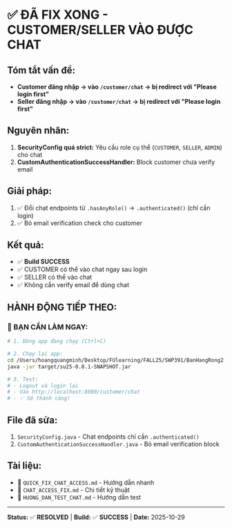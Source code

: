 # ✅ ĐÃ FIX XONG - CUSTOMER/SELLER VÀO ĐƯỢC CHAT

## Tóm tắt vấn đề:
- **Customer đăng nhập → vào `/customer/chat` → bị redirect với "Please login first"**
- **Seller đăng nhập → vào `/customer/chat` → bị redirect với "Please login first"**

## Nguyên nhân:
1. **SecurityConfig quá strict:** Yêu cầu role cụ thể (`CUSTOMER`, `SELLER`, `ADMIN`) cho chat
2. **CustomAuthenticationSuccessHandler:** Block customer chưa verify email

## Giải pháp:
1. ✅ Đổi chat endpoints từ `.hasAnyRole()` → `.authenticated()` (chỉ cần login)
2. ✅ Bỏ email verification check cho customer

## Kết quả:
- ✅ **Build SUCCESS**
- ✅ CUSTOMER có thể vào chat ngay sau login
- ✅ SELLER có thể vào chat
- ✅ Không cần verify email để dùng chat

## HÀNH ĐỘNG TIẾP THEO:

### 🚨 BẠN CẦN LÀM NGAY:

```bash
# 1. Dừng app đang chạy (Ctrl+C)

# 2. Chạy lại app:
cd /Users/hoangquangminh/Desktop/FUlearning/FALL25/SWP391/BanHangRong2
java -jar target/su25-0.0.1-SNAPSHOT.jar

# 3. Test:
# - Logout và login lại
# - Vào http://localhost:8080/customer/chat
# - ✅ Sẽ thành công!
```

## File đã sửa:
1. `SecurityConfig.java` - Chat endpoints chỉ cần `.authenticated()`
2. `CustomAuthenticationSuccessHandler.java` - Bỏ email verification block

## Tài liệu:
- 📖 `QUICK_FIX_CHAT_ACCESS.md` - Hướng dẫn nhanh
- 📖 `CHAT_ACCESS_FIX.md` - Chi tiết kỹ thuật
- 📖 `HUONG_DAN_TEST_CHAT.md` - Hướng dẫn test

---
**Status:** ✅ **RESOLVED** | **Build:** ✅ **SUCCESS** | **Date:** 2025-10-29

